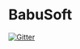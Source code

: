 # BabuSoft

[![Gitter](https://badges.gitter.im/BabuSoftest/community.svg)](https://gitter.im/BabuSoftest/community?utm_source=badge&utm_medium=badge&utm_campaign=pr-badge&utm_content=badge)